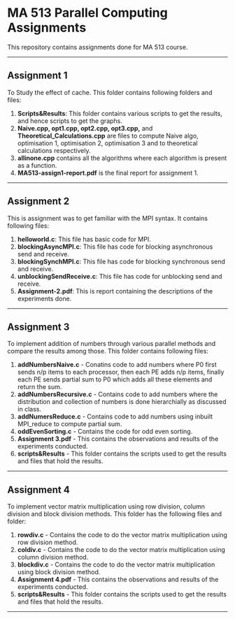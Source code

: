 # MA 513 Parallel Computing Assignments

This repository contains assignments done for MA 513 course.

---

## Assignment 1

To Study the effect of cache. This folder contains following folders and files:

1. **Scripts&Results**: This folder contains various scripts to get the results, and hence scripts to get the graphs.
2. **Naive.cpp, opt1.cpp, opt2.cpp, opt3.cpp,** and **Theoretical_Calculations.cpp** are files to compute Naive algo, optimisation 1, optimisation 2, optimisation 3 and to theoretical calculations respectively.
3. **allinone.cpp** contains all the algorithms where each algorithm is present as a function.
4. **MA513-assign1-report.pdf** is the final report for assignment 1.

---

## Assignment 2

This is assignment was to get familiar with the MPI syntax. It contains following files:

1. **helloworld.c**: This file has basic code for MPI.
2. **blockingAsyncMPI.c**: This file has code for blocking asynchronous send and receive.
3. **blockingSynchMPI.c**: This file has code for blocking synchronous send and receive.
4. **unblockingSendReceive.c**: This file has code for unblocking send and receive.
5. **Assignment-2.pdf**: This is report containing the descriptions of the experiments done.

---

## Assignment 3

To implement addition of numbers through various parallel methods and compare the results among those. This folder contains following files:

1. **addNumbersNaive.c** - Conatins code to add numbers where P0 first sends n/p items to each processor, then each PE adds n/p items, finally each PE sends partial sum to P0 which adds all these elements and return the sum.
2. **addNumbersRecursive.c** - Contains code to add numbers where the distribution and collection of numbers is done hierarchially as discussed in class.
3. **addNumersReduce.c** - Contains code to add numbers using inbuilt MPI_reduce to compute partial sum.
4. **oddEvenSorting.c** - Contains the code for odd even sorting.
5. **Assignment 3.pdf** - This contains the observations and results of the experiments conducted.
6. **scripts&Results** - This folder contains the scripts used to get the results and files that hold the results.

---

## Assignment 4

To implement vector matrix multiplication using row division, column division and block division methods. This folder has the following files and folder:

1. **rowdiv.c** - Contains the code to do the vector matrix multiplication using row division method.
2. **coldiv.c** - Contains the code to do the vector matrix multiplication using column division method.
2. **blockdiv.c** - Contains the code to do the vector matrix multiplication using block division method.
3. **Assignment 4.pdf** - This contains the observations and results of the experiments conducted.
4. **scripts&Results** - This folder contains the scripts used to get the results and files that hold the results.

---

